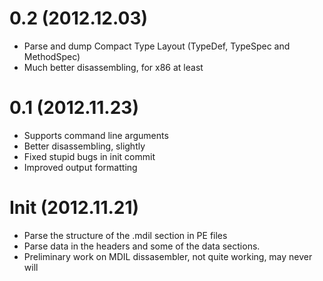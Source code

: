 # 0.2 (2012.12.03)
* Parse and dump Compact Type Layout (TypeDef, TypeSpec and MethodSpec)
* Much better disassembling, for x86 at least

# 0.1 (2012.11.23)
* Supports command line arguments
* Better disassembling, slightly
* Fixed stupid bugs in init commit
* Improved output formatting

# Init (2012.11.21)
* Parse the structure of the .mdil section in PE files
* Parse data in the headers and some of the data sections.
* Preliminary work on MDIL dissasembler, not quite working, may never will